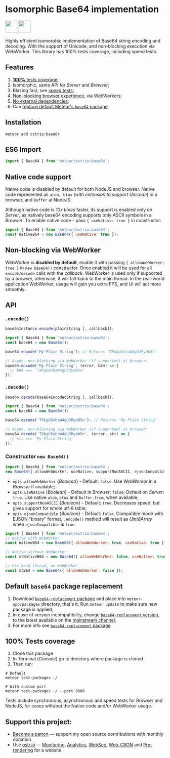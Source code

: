 # Isomorphic Base64 implementation

<a href="https://www.patreon.com/bePatron?u=20396046">
  <img src="https://c5.patreon.com/external/logo/become_a_patron_button@2x.png" height="38">
</a>

<a href="https://ostr.io/info/built-by-developers-for-developers">
  <img src="https://ostr.io/apple-touch-icon-60x60.png" height="38">
</a>

Highly efficient isomorphic implementation of Base64 string encoding and decoding. With the support of Unicode, and non-blocking execution via WebWorker. This library has 100% tests coverage, including speed tests.

## Features

1. [__100%__ tests coverage](https://github.com/VeliovGroup/meteor-base64#100-tests-coverage);
2. Isomorphic, same API for *Server* and *Browser*;
3. Blazing fast, see [speed tests](https://github.com/VeliovGroup/meteor-base64#100-tests-coverage);
4. [Non-blocking browser experience](https://github.com/VeliovGroup/meteor-base64#non-blocking-via-webworker), via WebWorkers;
5. [No external dependencies](https://github.com/VeliovGroup/meteor-base64/blob/master/package.js#L9);
6. Can [replace default Meteor's `base64` package](https://github.com/VeliovGroup/meteor-base64#default-base64-package-replacement).

## Installation

```shell
meteor add ostrio:base64
```

## ES6 Import

```js
import { Base64 } from 'meteor/ostrio:base64';
```

## Native code support

Native code is disabled by default for both NodeJS and browser. Native code represented as `atob, btoa` (*with extension to support Unicode*) in a browser, and `Buffer` at NodeJS.

Although native code is *10x times* faster, its support is enabled only on *Server*, as natively base64 encoding supports only ASCII symbols in a *Browser*. To enable native code - pass `{ useNative: true }` in constructor:

```js
import { Base64 } from 'meteor/ostrio:base64';
const nativeB64 = new Base64({ useNative: true });
```

## Non-blocking via WebWorker

WebWorker is __disabled by default__, enable it with passing `{ allowWebWorker: true }` in `new Base64()` constructor. Once enabled it will be used for all `encode/decode` calls with the *callback*. WebWorker is used only if supported by a browser, otherwise, it will fall-back to the main thread. In the real-world application WebWorker, usage will gain you extra FPS, and UI will act more smoothly.

## API

### `.encode()`

```js
base64Instance.encode(plainString [, callback]);
```

```js
import { Base64 } from 'meteor/ostrio:base64';
const base64 = new Base64();

base64.encode('My Plain String'); // Returns 'TXkgUGxhaW4gU3RyaW5n'

// Async, non-blocking via WebWorker (if supported) at browser:
base64.encode('My Plain String', (error, b64) => {
  // b64 === 'TXkgUGxhaW4gU3RyaW5n'
});
```

### `.decode()`

```js
Base64.decode(base64EncodedString [, callback]);
```

```js
import { Base64 } from 'meteor/ostrio:base64';
const base64 = new Base64();

base64.decode('TXkgUGxhaW4gU3RyaW5n'); // Returns 'My Plain String'

// Async, non-blocking via WebWorker (if supported) at browser:
base64.decode('TXkgUGxhaW4gU3RyaW5n', (error, str) => {
  // str === 'My Plain String'
});
```

### Constructor `new Base64()`

```js
import { Base64 } from 'meteor/ostrio:base64';
new Base64({ allowWebWorker, useNative, supportNonASCII, ejsonCompatible });
```

- `opts.allowWebWorker` {*Boolean*} - Default: `false`. Use *WebWorker* in a *Browser* if available;
- `opts.useNative` {*Boolean*} - Default in *Browser*: `false`; Default on *Server*: `true`. Use native `atob`, `btoa` and `Buffer.from`, when available;
- `opts.supportNonASCII` {*Boolean*} - Default: `true`. Decreases speed, but gives support for whole utf-8 table;
- `opts.ejsonCompatible` {*Boolean*} - Default: `false`. Compatible mode with EJSON "binary" format, `.encode()` method will result as *Uint8Array* when `ejsonCompatible` is `true`.

```js
import { Base64 } from 'meteor/ostrio:base64';
// Native with WebWorker
const nativeB64 = new Base64({ allowWebWorker: true, useNative: true });

// Native without WebWorker
const mtNativeB64 = new Base64({ allowWebWorker: false, useNative: true });

// Use main thread, no WebWorker
const mtB64 = new Base64({ allowWebWorker: false });
```

## Default `base64` package replacement

1. Download [`base64-replacement` package](https://github.com/VeliovGroup/meteor-base64-replacement/archive/master.zip) and place into `meteor-app/packages` directory, that's it. Run `meteor update` to make sure new package is applied;
2. In case of version incompatibility, change [`base64-replacement` version](https://github.com/VeliovGroup/meteor-base64-replacement/blob/master/package.js#L3), to the latest available on the [mainstream channel](https://github.com/meteor/meteor/blob/devel/packages/base64/package.js#L3);
3. For more info see [`base64-replacement` package](https://github.com/VeliovGroup/meteor-base64-replacement)

## 100% Tests coverage

1. Clone this package
2. In Terminal (*Console*) go to directory where package is cloned
3. Then run:

```shell
# Default
meteor test-packages ./

# With custom port
meteor test-packages ./ --port 8888
```

Tests include synchronous, asynchronous and speed tests for Browser and NodeJS, for cases with/out the Native code and/or WebWorker usage.

## Support this project:

- [Become a patron](https://www.patreon.com/bePatron?u=20396046) — support my open source contributions with monthly donation
- Use [ostr.io](https://ostr.io) — [Monitoring](https://snmp-monitoring.com), [Analytics](https://ostr.io/info/web-analytics), [WebSec](https://domain-protection.info), [Web-CRON](https://web-cron.info) and [Pre-rendering](https://prerendering.com) for a website
